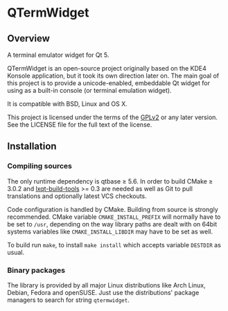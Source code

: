 # QTermWidget

## Overview

A terminal emulator widget for Qt 5.

QTermWidget is an open-source project originally based on the KDE4 Konsole application, but it took its own direction later on.
The main goal of this project is to provide a unicode-enabled, embeddable Qt widget for using as a built-in console (or terminal emulation widget).

It is compatible with BSD, Linux and OS X.

This project is licensed under the terms of the [GPLv2](https://www.gnu.org/licenses/gpl-2.0.en.html) or any later version. See the LICENSE file for the full text of the license.

## Installation

### Compiling sources

The only runtime dependency is qtbase ≥ 5.6.
In order to build CMake ≥ 3.0.2 and [lxqt-build-tools](https://github.com/lxde/lxqt-build-tools/) >= 0.3 are needed as well as Git to pull translations and optionally latest VCS checkouts.

Code configuration is handled by CMake. Building from source is strongly recommended. CMake variable `CMAKE_INSTALL_PREFIX` will normally have to be set to `/usr`, depending on the way library paths are dealt with on 64bit systems variables like `CMAKE_INSTALL_LIBDIR` may have to be set as well.

To build run `make`, to install `make install` which accepts variable `DESTDIR` as usual.

### Binary packages

The library is provided by all major Linux distributions like Arch Linux, Debian, Fedora and openSUSE.
Just use the distributions' package managers to search for string `qtermwidget`.
